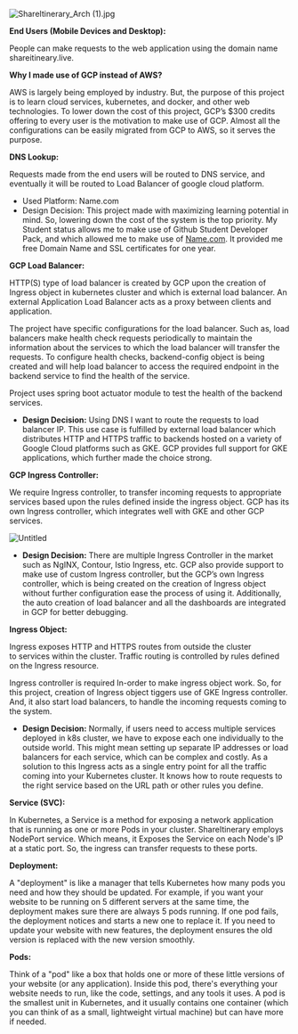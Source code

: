 ![ShareItinerary_Arch (1).jpg](ShareItinerary%202c5cae674c7f4f2fb0364aa0a098a1a0/ShareItinerary_Arch_(1).jpg)

**End Users (Mobile Devices and Desktop):** 

People can make requests to the web application using the domain name shareitineary.live. 

**Why I made use of GCP instead of AWS?**

AWS is largely being employed by industry. But, the purpose of this project is to learn cloud services, kubernetes, and docker, and other web technologies. To lower down the cost of this project, GCP’s $300 credits offering to every user is the motivation to make use of GCP. Almost all the configurations can be easily migrated from GCP to AWS, so it serves the purpose.

**DNS Lookup:**

Requests made from the end users will be routed to DNS service, and eventually it will be routed to Load Balancer of google cloud platform.

- Used Platform: Name.com
- Design Decision: This project made with maximizing learning potential in mind. So, lowering down the cost of the system is the top priority. My Student status allows me to make use of Github Student Developer Pack, and which allowed me to make use of [Name.com](http://Name.com). It provided me free Domain Name and SSL certificates for one year.

**GCP Load Balancer:**

HTTP(S) type of load balancer is created by GCP upon the creation of Ingress object in kubernetes cluster and which is external load balancer. An external Application Load Balancer acts as a proxy between clients and application. 

The project have specific configurations for the load balancer. Such as, load balancers make health check requests periodically to maintain the information about the services to which the load balancer will transfer the requests. To configure health checks, backend-config object is being created and will help load balancer to access the required endpoint in the backend service to find the health of the service. 

Project uses spring boot actuator module to test the health of the backend services.

- **Design Decision:** Using DNS I want to route the requests to load balancer IP. This use case is fulfilled by external load balancer which distributes HTTP and HTTPS traffic to backends hosted on a variety of Google Cloud platforms such as GKE. GCP provides full support for GKE applications, which further made the choice strong.

**GCP Ingress Controller:**

We require Ingress controller, to transfer incoming requests to appropriate services based upon the rules defined inside the ingress object. GCP has its own Ingress controller, which integrates well with GKE and other GCP services.

![Untitled](ShareItinerary%202c5cae674c7f4f2fb0364aa0a098a1a0/Untitled.png)

- **Design Decision:** There are multiple Ingress Controller in the market such as NgINX, Contour, Istio Ingress, etc. GCP also provide support to make use of custom Ingress controller, but the GCP’s own Ingress controller, which is being created on the creation of Ingress object without further configuration ease the process of using it. Additionally, the auto creation of load balancer and all the dashboards are integrated in GCP for better debugging.

**Ingress Object:**

Ingress exposes HTTP and HTTPS routes from outside the cluster to services within the cluster. Traffic routing is controlled by rules defined on the Ingress resource.

Ingress controller is required In-order to make ingress object work. So, for this project, creation of Ingress object tiggers use of GKE Ingress controller. And, it also start load balancers, to handle the incoming requests coming to the system.

- **Design Decision:** Normally, if users need to access multiple services deployed in k8s cluster, we have to expose each one individually to the outside world. This might mean setting up separate IP addresses or load balancers for each service, which can be complex and costly. As a solution to this Ingress acts as a single entry point for all the traffic coming into your Kubernetes cluster. It knows how to route requests to the right service based on the URL path or other rules you define.

**Service (SVC):**

In Kubernetes, a Service is a method for exposing a network application that is running as one or more Pods in your cluster. ShareItinerary employs NodePort service. Which means, it Exposes the Service on each Node's IP at a static port. So, the ingress can transfer requests to these ports. 

**Deployment:**

A "deployment" is like a manager that tells Kubernetes how many pods you need and how they should be updated. For example, if you want your website to be running on 5 different servers at the same time, the deployment makes sure there are always 5 pods running. If one pod fails, the deployment notices and starts a new one to replace it. If you need to update your website with new features, the deployment ensures the old version is replaced with the new version smoothly.

**Pods:**

Think of a "pod" like a box that holds one or more of these little versions of your website (or any application). Inside this pod, there's everything your website needs to run, like the code, settings, and any tools it uses. A pod is the smallest unit in Kubernetes, and it usually contains one container (which you can think of as a small, lightweight virtual machine) but can have more if needed.